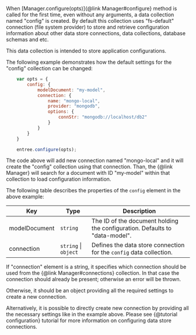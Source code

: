 When [Manager.configure(opts)]{@link Manager#configure} method is called for the first time, even without any arguments,
a data collection named "config" is created. By default this collection uses "fs-default" connection
(file system provider) to store and retrieve configuration information about other data store connections,
data collections, database schemas and etc.

This data collection is intended to store application configurations.

The following example demonstrates how the default settings for the "config" collection can be changed:
```javascript
    var opts = {
        config: {
            modelDocument: "my-model",
            connection: {
                name: "mongo-local",
                provider: "mongodb",
                options: {
                    connStr: "mongodb://localhost/db2"
                }
            }
        }
    }

    entree.configure(opts);
```

The code above will add new connection named "mongo-local" and it will create the "config"
collection using that connection. Than, the {@link Manager} will search for a document with ID "my-model" within that collection to
load configuration information.

The following table describes the properties of the `config` element in the above example:

| Key                   | Type                  | Description
|-----------------------|-----------------------|----------------------------------------------------------------
| modelDocument         | `string`              | The ID of the document holding the configuration. Defaults to "data-model".
| connection            | `string` &#124; `object`  | Defines the data store connection for the `config` data collection.

If "connection" element is a string, it specifies which connection should be used from the {@link Manager#connections} collection.
In that case the connection should already be present; otherwise an error will be thrown.

Otherwise, it should be an object providing all the required settings to create a new connection.

Alternatively, it is possible to directly create new connection by providing all the necessary settings like in the example above.
Please see {@tutorial configuration} tutorial for more information on configuring data store connections.
